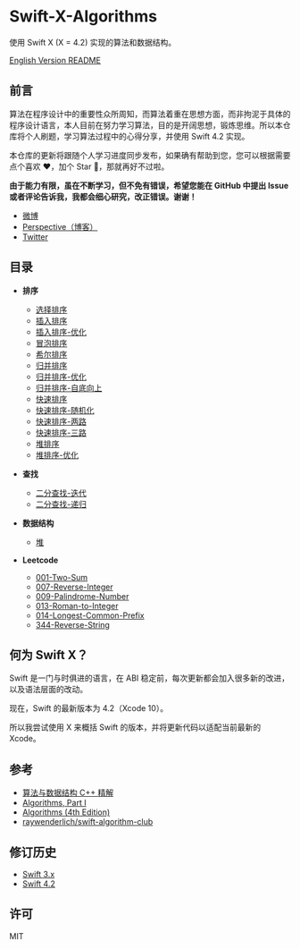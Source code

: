 # Swift-X-Algorithms

使用 Swift X (X = 4.2) 实现的算法和数据结构。

[English Version README](README.md)

## 前言

算法在程序设计中的重要性众所周知，而算法着重在思想方面，而非拘泥于具体的程序设计语言，本人目前在努力学习算法，目的是开阔思想，锻炼思维。所以本仓库将个人刷题，学习算法过程中的心得分享，并使用 Swift 4.2 实现。

本仓库的更新将跟随个人学习进度同步发布，如果确有帮助到您，您可以根据需要点个喜欢 ❤️，加个 Star 🌟，那就再好不过啦。

**由于能力有限，虽在不断学习，但不免有错误，希望您能在 GitHub 中提出 Issue 或者评论告诉我，我都会细心研究，改正错误。谢谢！**

- [微博](http://weibo.com/375975847)
- [Perspective（博客）](https://github.com/kingcos/Perspective)
- [Twitter](https://twitter.com/mmdadao)

## 目录

- **排序**
  - [选择排序](/Sort/01-SelectionSort)
  - [插入排序](/Sort/02-InsertionSort)
  - [插入排序-优化](/Sort/03-InsertionSort-Advanced)
  - [冒泡排序](/Sort/04-BubbleSort)
  - [希尔排序](/Sort/05-ShellSort)
  - [归并排序](/Sort/06-MergeSort)
  - [归并排序-优化](/Sort/07-MergeSort-Advanced)
  - [归并排序-自底向上](/Sort/08-MergeSort-BottomUp)
  - [快速排序](/Sort/09-QuickSort)
  - [快速排序-随机化](/Sort/10-QuickSort-Randomized)
  - [快速排序-两路](/Sort/11-QuickSort-2-Way)
  - [快速排序-三路](/Sort/12-QuickSort-3-Way)
  - [堆排序](/Sort/13-HeapSort)
  - [堆排序-优化](/Sort/14-HeapSort-Advanced)

- **查找**
  - [二分查找-迭代](/Search/01-BinarySearch-Iteratively)
  - [二分查找-递归](/Search/02-BinarySearch-Recursively)

- **数据结构**
  - [堆](/DataStructure/01-Heap)

- **Leetcode**
  - [001-Two-Sum](/LeetCode/001-Two-Sum)
  - [007-Reverse-Integer](/LeetCode/007-Reverse-Integer)
  - [009-Palindrome-Number](/LeetCode/009-Palindrome-Number)
  - [013-Roman-to-Integer](/LeetCode/013-Roman-to-Integer)
  - [014-Longest-Common-Prefix](/LeetCode/014-Longest-Common-Prefix)
  - [344-Reverse-String](/LeetCode/344-Reverse-String)

## 何为 Swift X？

Swift 是一门与时俱进的语言，在 ABI 稳定前，每次更新都会加入很多新的改进，以及语法层面的改动。

现在，Swift 的最新版本为 4.2（Xcode 10）。

所以我尝试使用 X 来概括 Swift 的版本，并将更新代码以适配当前最新的 Xcode。

## 参考

- [算法与数据结构 C++ 精解](http://coding.imooc.com/class/71.html)
- [Algorithms, Part I](https://www.coursera.org/learn/introduction-to-algorithms)
- [Algorithms (4th Edition)](https://www.amazon.com/Algorithms-4th-Robert-Sedgewick/dp/032157351X/ref=sr_1_2?ie=UTF8&qid=1481002530&sr=8-2&keywords=algorithms)
- [raywenderlich/swift-algorithm-club](https://github.com/raywenderlich/swift-algorithm-club)


## 修订历史

- [Swift 3.x](https://github.com/kingcos/Swift-X-Algorithms/tree/swift_3.x)
- [Swift 4.2](https://github.com/kingcos/Swift-X-Algorithms/tree/master)

## 许可

MIT
